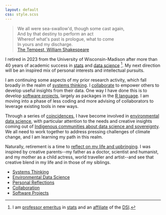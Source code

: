 ```yaml
---
layout: default
css: style.scss
---
```


> We all were sea-swallow'd, though some cast again,<br>
> And by that destiny to perform an act<br>
> Whereof what's past is prologue, what to come<br>
> In yours and my discharge.<br>
> [The Tempest, William Shakespeare](https://www.folger.edu/explore/shakespeares-works/the-tempest/read/)

I retired in 2023 from the University of Wisconsin-Madison after more than 40 years of academic success in [stats](https://www.stat.wisc.edu) and [data science](https://datascience.wisc.edu) [^1].
My next direction will be an inspired mix of personal interests and intellectual pursuits.

[^1]: I am [professor emeritus](https://hr.wisc.edu/docs/retirement-emeritus-status.pdf) in [stats](https://www.stat.wisc.edu) and an [affiliate](https://datascience.wisc.edu/institute/dsi-affiliates-list/) of the [DSI](https://datascience.wisc.edu/institute).

I am continuing some aspects of my prior research activity,
which fall broadly in the realm of
[systems thinking](/pages/system/).
I
[collaborate](/pages/collaborate/) to empower others to develop useful
insights from their data.
One way I have done this is to develop
[software projects](/pages/software/),
largely as packages in the
[R language](https://www.r-project.org/about.html).
I am moving into a phase of less coding and more advising of collaborators
to leverage existing tools in new ways.

Through a series of
[coincidences](https://www.psychologytoday.com/us/blog/connecting-coincidence/202101/meaningful-coincidences-serendipity-and-synchronicity),
I have become involved in
[environmental data science](/pages/eds/),
with particular attention to the needs and creative insights coming out of
[Indigenous communities about data science and sovereignty](/pages/indigenous).
We all need to work together to
address pressing challenges of climate change, and I am learning
my path in this realm.

Naturally, retirement is a time to
[reflect on my life and upbringing](/pages/reflect/).
I was inspired by creative parents--my father as a doctor, scientist and humanist, and my mother as a child actress, world traveller and
artist--and see that creative blend in my life and in those of my
siblings.

- [Systems Thinking](/pages/system/)
- [Environmental Data Science](/pages/eds/)
- [Personal Reflections](/pages/reflect/)
- [Collaboration](/pages/collaborate/)
- [Software Projects](/pages/software/)
